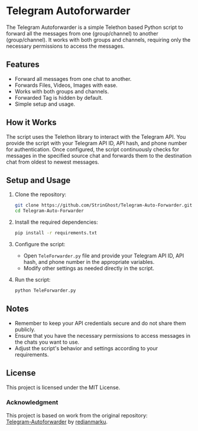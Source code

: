 # Telegram Autoforwarder
The Telegram Autoforwarder is a simple Telethon based Python script to forward all the messages from one (group/channel) to another (group/channel). It works with both groups and channels, requiring only the necessary permissions to access the messages.

## Features

- Forward all messages from one chat to another.
- Forwards Files, Videos, Images with ease.
- Works with both groups and channels.
- Forwarded Tag is hidden by default.
- Simple setup and usage.

## How it Works

The script uses the Telethon library to interact with the Telegram API. You provide the script with your Telegram API ID, API hash, and phone number for authentication. Once configured, the script continuously checks for messages in the specified source chat and forwards them to the destination chat from oldest to newest messages.

## Setup and Usage

1. Clone the repository:

   ```bash
   git clone https://github.com/StrinGhost/Telegram-Auto-Forwarder.git
   cd Telegram-Auto-Forwarder
   ```

2. Install the required dependencies:

   ```bash
   pip install -r requirements.txt
   ```

3. Configure the script:

   - Open `TeleForwarder.py` file and provide your Telegram API ID, API hash, and phone number in the appropriate variables.
   - Modify other settings as needed directly in the script.

4. Run the script:

   ```bash
   python TeleForwarder.py
   ```
   
## Notes

- Remember to keep your API credentials secure and do not share them publicly.
- Ensure that you have the necessary permissions to access messages in the chats you want to use.
- Adjust the script's behavior and settings according to your requirements.

## License
This project is licensed under the MIT License.

### Acknowledgment
This project is based on work from the original repository:  
[Telegram-Autoforwarder](https://github.com/redianmarku/Telegram-Autoforwarder.git) by [redianmarku](https://github.com/redianmarku).
